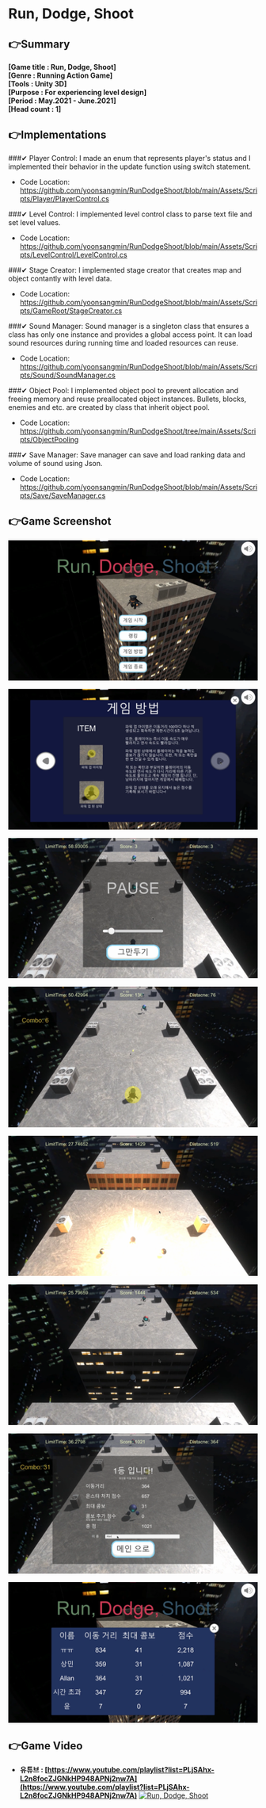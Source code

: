 # Run, Dodge, Shoot

## 👉Summary

**[Game title :  Run, Dodge, Shoot]** </br>
**[Genre      :  Running Action Game]** </br>
**[Tools      :  Unity 3D]** </br>
**[Purpose    :  For experiencing level design]** </br>
**[Period     :  May.2021 - June.2021]** </br>
**[Head count :  1]** </br>

## 👉Implementations

###✔ Player Control: I made an enum that represents player's status and I implemented their behavior in the update function using switch statement.
* Code Location: https://github.com/yoonsangmin/RunDodgeShoot/blob/main/Assets/Scripts/Player/PlayerControl.cs

###✔ Level Control: I implemented level control class to parse text file and set level values.
* Code Location: https://github.com/yoonsangmin/RunDodgeShoot/blob/main/Assets/Scripts/LevelControl/LevelControl.cs

###✔ Stage Creator: I implemented stage creator that creates map and object contantly with level data.
* Code Location: https://github.com/yoonsangmin/RunDodgeShoot/blob/main/Assets/Scripts/GameRoot/StageCreator.cs

###✔ Sound Manager: Sound manager is a singleton class that ensures a class has only one instance and provides a global access point. It can load sound resources during running time and loaded resources can reuse.
* Code Location: https://github.com/yoonsangmin/RunDodgeShoot/blob/main/Assets/Scripts/Sound/SoundManager.cs

###✔ Object Pool: I implemented object pool to prevent allocation and freeing memory and reuse preallocated object instances. Bullets, blocks, enemies and etc. are created by class that inherit object pool.
* Code Location: https://github.com/yoonsangmin/RunDodgeShoot/tree/main/Assets/Scripts/ObjectPooling

###✔ Save Manager: Save manager can save and load ranking data and volume of sound using Json.
* Code Location: https://github.com/yoonsangmin/RunDodgeShoot/blob/main/Assets/Scripts/Save/SaveManager.cs



## 👉Game Screenshot

![1.png](Images/1.png)

![2.png](Images/2.png)

![3.png](Images/3.png)

![4.png](Images/4.png)

![5.png](Images/5.png)

![6.png](Images/6.png)

![7.png](Images/7.png)

![8.png](Images/8.png)

## 👉Game Video

- **유튜브 : [https://www.youtube.com/playlist?list=PLjSAhx-L2n8focZJGNkHP948APNj2nw7A](https://www.youtube.com/playlist?list=PLjSAhx-L2n8focZJGNkHP948APNj2nw7A)**
[![Run, Dodge, Shoot](https://img.youtube.com/vi/DevAbZc6Ofs/0.jpg)](https://www.youtube.com/watch?v=DevAbZc6Ofs "Run, Dodge, Shoot")
